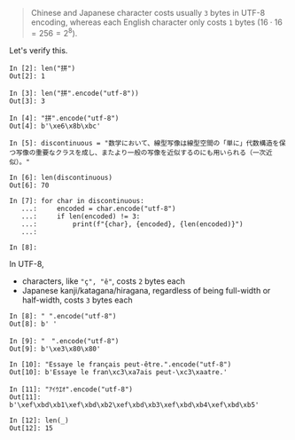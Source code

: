 > Chinese and Japanese character costs usually `3` bytes in UTF-8 encoding, whereas each English character only
> costs `1` bytes ($16\cdot 16 = 256 = 2^8$).

Let's verify this.

```ipython
In [2]: len("拼")
Out[2]: 1

In [3]: len("拼".encode("utf-8"))
Out[3]: 3

In [4]: "拼".encode("utf-8")
Out[4]: b'\xe6\x8b\xbc'

In [5]: discontinuous = "数学において、線型写像は線型空間の「単に」代数構造を保つ写像の重要なクラスを成し、またより一般の写像を近似するのにも用いられる（一次近似）。"

In [6]: len(discontinuous)
Out[6]: 70

In [7]: for char in discontinuous:
   ...:     encoded = char.encode("utf-8")
   ...:     if len(encoded) != 3:
   ...:         print(f"{char}, {encoded}, {len(encoded)}")
   ...:

In [8]:
```


In UTF-8,

- characters, like `"ç", "ê"`, costs `2` bytes each
- Japanese kanji/katagana/hiragana, regardless of being full-width or half-width, costs `3` bytes each

```
In [8]: " ".encode("utf-8")
Out[8]: b' '

In [9]: "　".encode("utf-8")
Out[9]: b'\xe3\x80\x80'

In [10]: "Essaye le français peut-être.".encode("utf-8")
Out[10]: b'Essaye le fran\xc3\xa7ais peut-\xc3\xaatre.'

In [11]: "ｱｲｳｴｵ".encode("utf-8")
Out[11]: b'\xef\xbd\xb1\xef\xbd\xb2\xef\xbd\xb3\xef\xbd\xb4\xef\xbd\xb5'

In [12]: len(_)
Out[12]: 15
```
